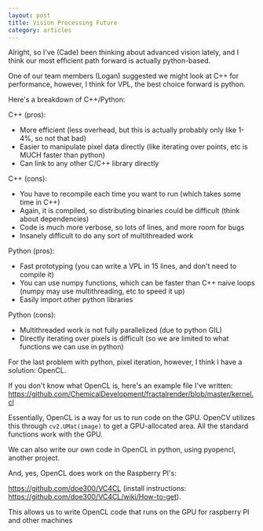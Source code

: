 ```yaml
---
layout: post
title: Vision Processing Future
category: articles
---
```




Alright, so I've (Cade) been thinking about advanced vision lately, and I think our most efficient path forward is actually python-based. 

One of our team members (Logan) suggested we might look at C++ for performance, however, I think for VPL, the best choice forward is python.

Here's a breakdown of C++/Python:

C++ (pros):
  * More efficient (less overhead, but this is actually probably only like 1-4%, so not that bad)
  * Easier to manipulate pixel data directly (like iterating over points, etc is MUCH faster than python)
  * Can link to any other C/C++ library directly

C++ (cons):
  * You have to recompile each time you want to run (which takes some time in C++)
  * Again, it is compiled, so distributing binaries could be difficult (think about dependencies)
  * Code is much more verbose, so lots of lines, and more room for bugs
  * Insanely difficult to do any sort of multithreaded work


Python (pros):
  * Fast prototyping (you can write a VPL in 15 lines, and don't need to compile it)
  * You can use numpy functions, which can be faster than C++ naive loops (numpy may use multithreading, etc to speed it up)
  * Easily import other python libraries

Python (cons):
  * Multithreaded work is not fully parallelized (due to python GIL)
  * Directly iterating over pixels is difficult (so we are limited to what functions we can use in python)


For the last problem with python, pixel iteration, however, I think I have a solution: OpenCL.

If you don't know what OpenCL is, here's an example file I've written: https://github.com/ChemicalDevelopment/fractalrender/blob/master/kernel.cl

Essentially, OpenCL is a way for us to run code on the GPU. OpenCV utilizes this through `cv2.UMat(image)` to get a GPU-allocated area. All the standard functions work with the GPU.

We can also write our own code in OpenCL in python, using pyopencl, another project.


And, yes, OpenCL does work on the Raspberry PI's:

https://github.com/doe300/VC4CL (install instructions: https://github.com/doe300/VC4CL/wiki/How-to-get). 


This allows us to write OpenCL code that runs on the GPU for raspberry PI and other machines

